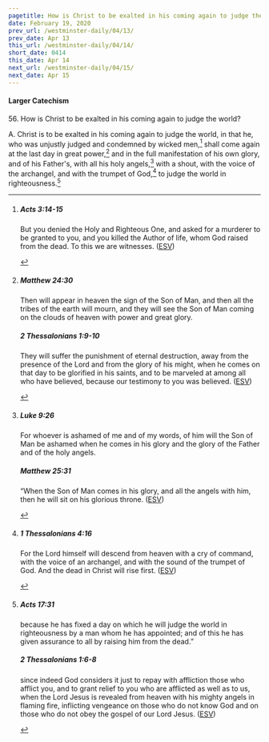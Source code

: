 ```yaml
---
pagetitle: How is Christ to be exalted in his coming again to judge the world?
date: February 19, 2020
prev_url: /westminster-daily/04/13/
prev_date: Apr 13
this_url: /westminster-daily/04/14/
short_date: 0414
this_date: Apr 14
next_url: /westminster-daily/04/15/
next_date: Apr 15
---
```


#### Larger Catechism

56\. How is Christ to be exalted in his coming again to judge the world?

A. Christ is to be exalted in his coming again to judge the world, in that he, who was unjustly judged and condemned by wicked men,[^fnref:wlc1] shall come again at the last day in great power,[^fnref:wlc2] and in the full manifestation of his own glory, and of his Father's, with all his holy angels,[^fnref:wlc3] with a shout, with the voice of the archangel, and with the trumpet of God,[^fnref:wlc4] to judge the world in righteousness.[^fnref:wlc5]


[^fnref:wlc1]: <div class="esv"><h5>Acts 3:14-15</h5> <div class="esv-text"><p id="p44003014.01-1">But you denied the Holy and Righteous One, and asked for a murderer to be granted to you, and you killed the Author of life, whom God raised from the dead. To this we are witnesses.  (<a href="http://www.esv.org" class="copyright">ESV</a>)</p> </div> </div>

[^fnref:wlc2]: <div class="esv"><h5>Matthew 24:30</h5> <div class="esv-text"><p id="p40024030.01-1"><span class="woc">Then will appear in heaven the sign of the Son of Man, and then all the tribes of the earth will mourn, and they will see the Son of Man coming on the clouds of heaven with power and great glory.</span></p> </div><h5>2 Thessalonians 1:9-10</h5> <div class="esv-text"><p id="p53001009.01-2">They will suffer the punishment of eternal destruction, away from the presence of the Lord and from the glory of his might, when he comes on that day to be glorified in his saints, and to be marveled at among all who have believed, because our testimony to you was believed.  (<a href="http://www.esv.org" class="copyright">ESV</a>)</p> </div> </div>

[^fnref:wlc3]: <div class="esv"><h5>Luke 9:26</h5> <div class="esv-text"><p id="p42009026.01-1"><span class="woc">For whoever is ashamed of me and of my words, of him will the Son of Man be ashamed when he comes in his glory and the glory of the Father and of the holy angels.</span></p> </div><h5>Matthew 25:31</h5> <div class="esv-text"> <p id="p40025031.04-2"><span class="woc">&#8220;When the Son of Man comes in his glory, and all the angels with him, then he will sit on his glorious throne.</span>  (<a href="http://www.esv.org" class="copyright">ESV</a>)</p> </div> </div>

[^fnref:wlc4]: <div class="esv"><h5>1 Thessalonians 4:16</h5> <div class="esv-text"><p id="p52004016.01-1">For the Lord himself will descend from heaven with a cry of command, with the voice of an archangel, and with the sound of the trumpet of God. And the dead in Christ will rise first.  (<a href="http://www.esv.org" class="copyright">ESV</a>)</p> </div> </div>

[^fnref:wlc5]: <div class="esv"><h5>Acts 17:31</h5> <div class="esv-text"><p id="p44017031.01-1">because he has fixed a day on which he will judge the world in righteousness by a man whom he has appointed; and of this he has given assurance to all by raising him from the dead.&#8221;</p> </div><h5>2 Thessalonians 1:6-8</h5> <div class="esv-text"><p id="p53001006.01-2">since indeed God considers it just to repay with affliction those who afflict you, and to grant relief to you who are afflicted as well as to us, when the Lord Jesus is revealed from heaven with his mighty angels in flaming fire, inflicting vengeance on those who do not know God and on those who do not obey the gospel of our Lord Jesus.  (<a href="http://www.esv.org" class="copyright">ESV</a>)</p> </div> </div>

